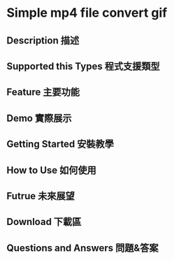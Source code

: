 # Simple mp4 file convert gif

## Description 描述

## Supported this Types 程式支援類型

## Feature 主要功能

## Demo 實際展示

## Getting Started 安裝教學

## How to Use 如何使用

## Futrue 未來展望

## Download 下載區

## Questions and Answers 問題&答案

